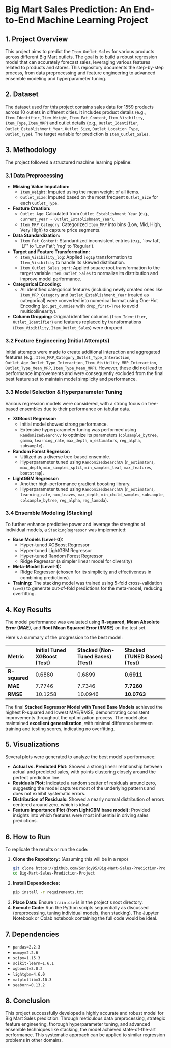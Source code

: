 # Big Mart Sales Prediction: An End-to-End Machine Learning Project

## 1. Project Overview

This project aims to predict the `Item_Outlet_Sales` for various products across different Big Mart outlets. The goal is to build a robust regression model that can accurately forecast sales, leveraging various features related to products and stores. This repository documents the step-by-step process, from data preprocessing and feature engineering to advanced ensemble modeling and hyperparameter tuning.

## 2. Dataset

The dataset used for this project contains sales data for 1559 products across 10 outlets in different cities. It includes product details (e.g., `Item_Identifier`, `Item_Weight`, `Item_Fat_Content`, `Item_Visibility`, `Item_Type`, `Item_MRP`) and outlet details (e.g., `Outlet_Identifier`, `Outlet_Establishment_Year`, `Outlet_Size`, `Outlet_Location_Type`, `Outlet_Type`). The target variable for prediction is `Item_Outlet_Sales`.

## 3. Methodology

The project followed a structured machine learning pipeline:

### 3.1 Data Preprocessing

* **Missing Value Imputation:**
    * `Item_Weight`: Imputed using the mean weight of all items.
    * `Outlet_Size`: Imputed based on the most frequent `Outlet_Size` for each `Outlet_Type`.
* **Feature Creation:**
    * `Outlet_Age`: Calculated from `Outlet_Establishment_Year` (e.g., `current_year - Outlet_Establishment_Year`).
    * `Item_MRP_Category`: Categorized `Item_MRP` into bins (Low, Mid, High, Very High) to capture price segments.
* **Data Standardization:**
    * `Item_Fat_Content`: Standardized inconsistent entries (e.g., 'low fat', 'LF' to 'Low Fat'; 'reg' to 'Regular').
* **Target and Feature Transformation:**
    * `Item_Visibility_log`: Applied `log1p` transformation to `Item_Visibility` to handle its skewed distribution.
    * `Item_Outlet_Sales_sqrt`: Applied square root transformation to the target variable `Item_Outlet_Sales` to normalize its distribution and improve model performance.
* **Categorical Encoding:**
    * All identified categorical features (including newly created ones like `Item_MRP_Category` and `Outlet_Establishment_Year` treated as categorical) were converted into numerical format using One-Hot Encoding (`pd.get_dummies` with `drop_first=True` to avoid multicollinearity).
* **Column Dropping:** Original identifier columns (`Item_Identifier`, `Outlet_Identifier`) and features replaced by transformations (`Item_Visibility`, `Item_Outlet_Sales`) were dropped.

### 3.2 Feature Engineering (Initial Attempts)

Initial attempts were made to create additional interaction and aggregated features (e.g., `Item_MRP_Category_Outlet_Type_Interaction`, `Outlet_Age_Outlet_Type_Interaction`, `Item_Visibility_MRP_Interaction`, `Outlet_Type_Mean_MRP`, `Item_Type_Mean_MRP`). However, these did not lead to performance improvements and were consequently excluded from the final best feature set to maintain model simplicity and performance.

### 3.3 Model Selection & Hyperparameter Tuning

Various regression models were considered, with a strong focus on tree-based ensembles due to their performance on tabular data.

* **XGBoost Regressor:**
    * Initial model showed strong performance.
    * Extensive hyperparameter tuning was performed using `RandomizedSearchCV` to optimize its parameters (`colsample_bytree`, `gamma`, `learning_rate`, `max_depth`, `n_estimators`, `reg_alpha`, `subsample`).
* **Random Forest Regressor:**
    * Utilized as a diverse tree-based ensemble.
    * Hyperparameter tuned using `RandomizedSearchCV` (`n_estimators`, `max_depth`, `min_samples_split`, `min_samples_leaf`, `max_features`, `bootstrap`).
* **LightGBM Regressor:**
    * Another high-performance gradient boosting library.
    * Hyperparameter tuned using `RandomizedSearchCV` (`n_estimators`, `learning_rate`, `num_leaves`, `max_depth`, `min_child_samples`, `subsample`, `colsample_bytree`, `reg_alpha`, `reg_lambda`).

### 3.4 Ensemble Modeling (Stacking)

To further enhance predictive power and leverage the strengths of individual models, a `StackingRegressor` was implemented:

* **Base Models (Level-0):**
    * Hyper-tuned XGBoost Regressor
    * Hyper-tuned LightGBM Regressor
    * Hyper-tuned Random Forest Regressor
    * Ridge Regressor (a simpler linear model for diversity)
* **Meta-Model (Level-1):**
    * Ridge Regressor (chosen for its simplicity and effectiveness in combining predictions).
* **Training:** The stacking model was trained using 5-fold cross-validation (`cv=5`) to generate out-of-fold predictions for the meta-model, reducing overfitting.

## 4. Key Results

The model performance was evaluated using **R-squared**, **Mean Absolute Error (MAE)**, and **Root Mean Squared Error (RMSE)** on the test set.

Here's a summary of the progression to the best model:

| Metric            | Initial Tuned XGBoost (Test) | Stacked (Non-Tuned Bases) (Test) | **Stacked (TUNED Bases)** (Test) |
| :---------------- | :--------------------------- | :------------------------------- | :---------------------------------------------- |
| **R-squared** | 0.6880                       | 0.6899                           | **0.6911** |
| **MAE** | 7.7746                       | 7.7346                           | **7.7260** |
| **RMSE** | 10.1258                      | 10.0946                          | **10.0763** |

The final **Stacked Regressor Model with Tuned Base Models** achieved the highest R-squared and lowest MAE/RMSE, demonstrating consistent improvements throughout the optimization process. The model also maintained **excellent generalization**, with minimal difference between training and testing scores, indicating no overfitting.

## 5. Visualizations

Several plots were generated to analyze the best model's performance:

* **Actual vs. Predicted Plot:** Showed a strong linear relationship between actual and predicted sales, with points clustering closely around the perfect prediction line.
* **Residuals Plot:** Indicated a random scatter of residuals around zero, suggesting the model captures most of the underlying patterns and does not exhibit systematic errors.
* **Distribution of Residuals:** Showed a nearly normal distribution of errors centered around zero, which is ideal.
* **Feature Importance Plot (from LightGBM base model):** Provided insights into which features were most influential in driving sales predictions.


## 6. How to Run

To replicate the results or run the code:

1.  **Clone the Repository:** (Assuming this will be in a repo)
    ```bash
    git clone https://github.com/Sonjoy95/Big-Mart-Sales-Prediction-Project.git
    cd Big-Mart-Sales-Prediction-Project
    ```
2.  **Install Dependencies:**
    ```bash
    pip install -r requirements.txt
    ```
3.  **Place Data:** Ensure `train.csv` is in the project's root directory.
4.  **Execute Code:** Run the Python scripts sequentially as discussed (preprocessing, tuning individual models, then stacking). The Jupyter Notebook or Colab notebook containing the full code would be ideal.

## 7. Dependencies

* `pandas=2.2.3`
* `numpy=2.2.6`
* `scipy=1.15.3`
* `scikit-learn=1.6.1`
* `xgboost=3.0.2`
* `lightgbm=4.6.0`
* `matplotlib=3.10.3`
* `seaborn=0.13.2`


## 8. Conclusion

This project successfully developed a highly accurate and robust model for Big Mart Sales prediction. Through meticulous data preprocessing, strategic feature engineering, thorough hyperparameter tuning, and advanced ensemble techniques like stacking, the model achieved state-of-the-art performance. This systematic approach can be applied to similar regression problems in other domains.
